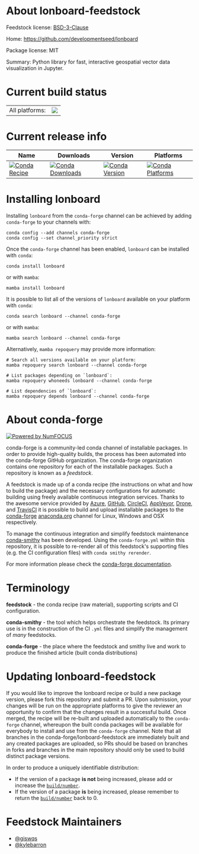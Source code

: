 About lonboard-feedstock
========================

Feedstock license: [BSD-3-Clause](https://github.com/conda-forge/lonboard-feedstock/blob/main/LICENSE.txt)

Home: https://github.com/developmentseed/lonboard

Package license: MIT

Summary: Python library for fast, interactive geospatial vector data visualization in Jupyter.

Current build status
====================


<table><tr><td>All platforms:</td>
    <td>
      <a href="https://dev.azure.com/conda-forge/feedstock-builds/_build/latest?definitionId=20725&branchName=main">
        <img src="https://dev.azure.com/conda-forge/feedstock-builds/_apis/build/status/lonboard-feedstock?branchName=main">
      </a>
    </td>
  </tr>
</table>

Current release info
====================

| Name | Downloads | Version | Platforms |
| --- | --- | --- | --- |
| [![Conda Recipe](https://img.shields.io/badge/recipe-lonboard-green.svg)](https://anaconda.org/conda-forge/lonboard) | [![Conda Downloads](https://img.shields.io/conda/dn/conda-forge/lonboard.svg)](https://anaconda.org/conda-forge/lonboard) | [![Conda Version](https://img.shields.io/conda/vn/conda-forge/lonboard.svg)](https://anaconda.org/conda-forge/lonboard) | [![Conda Platforms](https://img.shields.io/conda/pn/conda-forge/lonboard.svg)](https://anaconda.org/conda-forge/lonboard) |

Installing lonboard
===================

Installing `lonboard` from the `conda-forge` channel can be achieved by adding `conda-forge` to your channels with:

```
conda config --add channels conda-forge
conda config --set channel_priority strict
```

Once the `conda-forge` channel has been enabled, `lonboard` can be installed with `conda`:

```
conda install lonboard
```

or with `mamba`:

```
mamba install lonboard
```

It is possible to list all of the versions of `lonboard` available on your platform with `conda`:

```
conda search lonboard --channel conda-forge
```

or with `mamba`:

```
mamba search lonboard --channel conda-forge
```

Alternatively, `mamba repoquery` may provide more information:

```
# Search all versions available on your platform:
mamba repoquery search lonboard --channel conda-forge

# List packages depending on `lonboard`:
mamba repoquery whoneeds lonboard --channel conda-forge

# List dependencies of `lonboard`:
mamba repoquery depends lonboard --channel conda-forge
```


About conda-forge
=================

[![Powered by
NumFOCUS](https://img.shields.io/badge/powered%20by-NumFOCUS-orange.svg?style=flat&colorA=E1523D&colorB=007D8A)](https://numfocus.org)

conda-forge is a community-led conda channel of installable packages.
In order to provide high-quality builds, the process has been automated into the
conda-forge GitHub organization. The conda-forge organization contains one repository
for each of the installable packages. Such a repository is known as a *feedstock*.

A feedstock is made up of a conda recipe (the instructions on what and how to build
the package) and the necessary configurations for automatic building using freely
available continuous integration services. Thanks to the awesome service provided by
[Azure](https://azure.microsoft.com/en-us/services/devops/), [GitHub](https://github.com/),
[CircleCI](https://circleci.com/), [AppVeyor](https://www.appveyor.com/),
[Drone](https://cloud.drone.io/welcome), and [TravisCI](https://travis-ci.com/)
it is possible to build and upload installable packages to the
[conda-forge](https://anaconda.org/conda-forge) [anaconda.org](https://anaconda.org/)
channel for Linux, Windows and OSX respectively.

To manage the continuous integration and simplify feedstock maintenance
[conda-smithy](https://github.com/conda-forge/conda-smithy) has been developed.
Using the ``conda-forge.yml`` within this repository, it is possible to re-render all of
this feedstock's supporting files (e.g. the CI configuration files) with ``conda smithy rerender``.

For more information please check the [conda-forge documentation](https://conda-forge.org/docs/).

Terminology
===========

**feedstock** - the conda recipe (raw material), supporting scripts and CI configuration.

**conda-smithy** - the tool which helps orchestrate the feedstock.
                   Its primary use is in the construction of the CI ``.yml`` files
                   and simplify the management of *many* feedstocks.

**conda-forge** - the place where the feedstock and smithy live and work to
                  produce the finished article (built conda distributions)


Updating lonboard-feedstock
===========================

If you would like to improve the lonboard recipe or build a new
package version, please fork this repository and submit a PR. Upon submission,
your changes will be run on the appropriate platforms to give the reviewer an
opportunity to confirm that the changes result in a successful build. Once
merged, the recipe will be re-built and uploaded automatically to the
`conda-forge` channel, whereupon the built conda packages will be available for
everybody to install and use from the `conda-forge` channel.
Note that all branches in the conda-forge/lonboard-feedstock are
immediately built and any created packages are uploaded, so PRs should be based
on branches in forks and branches in the main repository should only be used to
build distinct package versions.

In order to produce a uniquely identifiable distribution:
 * If the version of a package **is not** being increased, please add or increase
   the [``build/number``](https://docs.conda.io/projects/conda-build/en/latest/resources/define-metadata.html#build-number-and-string).
 * If the version of a package **is** being increased, please remember to return
   the [``build/number``](https://docs.conda.io/projects/conda-build/en/latest/resources/define-metadata.html#build-number-and-string)
   back to 0.

Feedstock Maintainers
=====================

* [@giswqs](https://github.com/giswqs/)
* [@kylebarron](https://github.com/kylebarron/)

